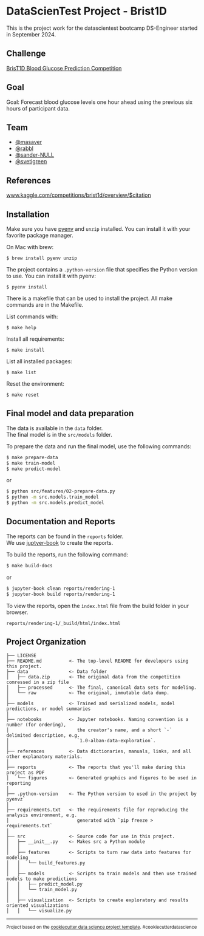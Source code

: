 # DataScienTest Project - Brist1D

This is the project work for the datascientest bootcamp DS-Engineer started in September 2024.

## Challenge

[BrisT1D Blood Glucose Prediction Competition](https://www.kaggle.com/competitions/brist1d)

## Goal

Goal: Forecast blood glucose levels one hour ahead using the previous six hours of participant data.

## Team

* [@masaver](https://github.com/masaver)
* [@rabbl](https://github.com/rabbl)
* [@sander-NULL](https://github.com/sander-NULL)
* [@svetigreen](https://github.com/svetigreen)

## References

www.kaggle.com/competitions/brist1d/overview/$citation

## Installation

Make sure you have [pyenv](https://github.com/pyenv/pyenv) and `unzip` installed.
You can install it with your favorite package manager.

On Mac with brew:

```
$ brew install pyenv unzip
```

The project contains a `.python-version` file that specifies the Python version to use.
You can install it with pyenv:

```
$ pyenv install
```

There is a makefile that can be used to install the project.
All make commands are in the Makefile.

List commands with:

```
$ make help
```

Install all requirements:

```
$ make install
```

List all installed packages:

```
$ make list
```

Reset the environment:

```
$ make reset
```

## Final model and data preparation

The data is available in the `data` folder.  
The final model is in the `src/models` folder.

To prepare the data and run the final model, use the following commands:

```bash
$ make prepare-data
$ make train-model
$ make predict-model
```

or

```bash
$ python src/features/02-prepare-data.py
$ python -m src.models.train_model
$ python -m src.models.predict_model
```

## Documentation and Reports

The reports can be found in the `reports` folder.   
We use [juptyer-book](https://jupyterbook.org/intro.html) to create the reports.

To build the reports, run the following command:

```bash
$ make build-docs
```

or

```bash
$ jupyter-book clean reports/rendering-1
$ jupyter-book build reports/rendering-1
```

To view the reports, open the `ìndex.html` file from the build folder in your browser.

`reports/rendering-1/_build/html/index.html`



Project Organization
------------

    ├── LICENSE
    ├── README.md          <- The top-level README for developers using this project.
    ├── data               <- Data folder
    │   ├── data.zip       <- The original data from the competition comressed in a zip file
    │   ├── processed      <- The final, canonical data sets for modeling.
    │   └── raw            <- The original, immutable data dump.
    │
    ├── models             <- Trained and serialized models, model predictions, or model summaries
    │
    ├── notebooks          <- Jupyter notebooks. Naming convention is a number (for ordering),
    │                         the creator's name, and a short `-` delimited description, e.g.
    │                         `1.0-alban-data-exploration`.
    │
    ├── references         <- Data dictionaries, manuals, links, and all other explanatory materials.
    │
    ├── reports            <- The reports that you'll make during this project as PDF
    │   └── figures        <- Generated graphics and figures to be used in reporting
    │
    ├── .python-version    <- The Python version to used in the project by pyenvz`
    │
    ├── requirements.txt   <- The requirements file for reproducing the analysis environment, e.g.
    │                         generated with `pip freeze > requirements.txt`
    │
    ├── src                <- Source code for use in this project.
    │   ├── __init__.py    <- Makes src a Python module
    │   │
    │   ├── features       <- Scripts to turn raw data into features for modeling
    │   │   └── build_features.py
    │   │
    │   ├── models         <- Scripts to train models and then use trained models to make predictions
    │   │   ├── predict_model.py
    │   │   └── train_model.py
    │   │
    │   ├── visualization  <- Scripts to create exploratory and results oriented visualizations
    │   │   └── visualize.py

--------

<p><small>Project based on the <a target="_blank" href="https://drivendata.github.io/cookiecutter-data-science/">cookiecutter data science project template</a>. #cookiecutterdatascience</small></p>
